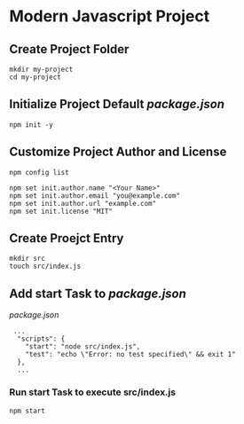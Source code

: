 # Modern Javascript Project

## Create Project Folder
```
mkdir my-project
cd my-project
```

## Initialize Project Default *package.json*
```
npm init -y
```

## Customize Project Author and License 
```
npm config list

npm set init.author.name "<Your Name>"
npm set init.author.email "you@example.com"
npm set init.author.url "example.com"
npm set init.license "MIT"
```

## Create Proejct Entry
```
mkdir src
touch src/index.js
```

## Add start Task to *package.json*
*package.json*
```
 ...
  "scripts": {
    "start": "node src/index.js",
    "test": "echo \"Error: no test specified\" && exit 1"
  },
  ...
```
### Run start Task to execute src/index.js
```
npm start
```